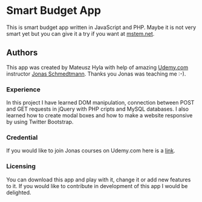 # Smart Budget App

This is smart budget app written in JavaScript and PHP. Maybe it is not very smart yet but you can give it a try if you want at [mstem.net](https://www.mstem.net).

## Authors

This app was created by Mateusz Hyla with help of amazing [Udemy.com](https://www.udemy.com) instructor [Jonas Schmedtmann](https://www.udemy.com/user/jonasschmedtmann/). Thanks you Jonas was teaching me :-).

### Experience 

In this project I have learned DOM manipulation, connection between POST and GET requests in jQuery with PHP cripts and MySQL databases. I also learned how to create modal boxes and how to make a website responsive by using Twitter Bootstrap.

### Credential 

If you would like to join Jonas courses on Udemy.com here is a [link](https://www.udemy.com/user/jonasschmedtmann/).

### Licensing 

You can download this app and play with it, change it or add new features to it. If you would like to contribute in development of this app I would be delighted.